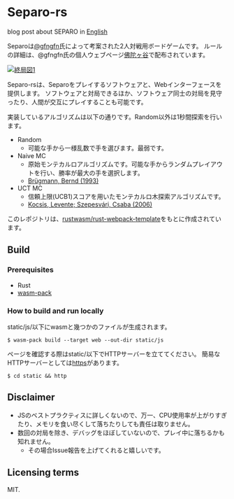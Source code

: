 # Separo-rs

blog post about SEPARO in [English](https://toruniina.github.io/posts/writing-board-game-ai/)

Separoは[@gfngfn](https://github.com/gfngfn)氏によって考案された2人対戦用ボードゲームです。
ルールの詳細は、@gfngfn氏の個人ウェブページ[佛陀ヶ谷](http://buddhagaja.soregashi.com/boardgame.html#jump_boardgame_separo)で配布されています。

[![終局図1](https://github.com/ToruNiina/separo-rs/blob/master/separo.png)](https://toruniina.github.io/separo-rs/)

Separo-rsは、Separoをプレイするソフトウェアと、Webインターフェースを提供します。
ソフトウェアと対局できるほか、ソフトウェア同士の対局を見守ったり、人間が交互にプレイすることも可能です。

実装しているアルゴリズムは以下の通りです。Random以外は1秒間探索を行います。

- Random
  - 可能な手から一様乱数で手を選びます。最弱です。
- Naive MC
  - 原始モンテカルロアルゴリズムです。可能な手からランダムプレイアウトを行い、勝率が最大の手を選択します。
  - [Brügmann, Bernd (1993)](http://www.ideanest.com/vegos/MonteCarloGo.pdf)
- UCT MC
  - 信頼上限(UCB1)スコアを用いたモンテカルロ木探索アルゴリズムです。
  - [Kocsis, Levente; Szepesvári, Csaba (2006)](https://doi.org/10.1007/11871842_29)

このレポジトリは、[rustwasm/rust-webpack-template](https://github.com/rustwasm/rust-webpack-template)をもとに作成されています。

## Build

### Prerequisites

- Rust
- [wasm-pack](https://github.com/rustwasm/wasm-pack)

### How to build and run locally

static/js/以下にwasmと幾つかのファイルが生成されます。

```
$ wasm-pack build --target web --out-dir static/js
```

ページを確認する際はstatic/以下でHTTPサーバーを立ててください。
簡易なHTTPサーバーとしては[https](https://github.com/thecoshman/http)があります。

```
$ cd static && http
```

## Disclaimer

- JSのベストプラクティスに詳しくないので、万一、CPU使用率が上がりすぎたり、メモリを食い尽くして落ちたりしても責任は取りません。
- 数回の対局を除き、デバッグをほぼしていないので、プレイ中に落ちるかも知れません。
  - その場合Issue報告を上げてくれると嬉しいです。

## Licensing terms

MIT.
